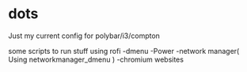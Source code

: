 # dots

Just my current config for polybar/i3/compton

some scripts to run stuff using rofi -dmenu
  -Power
  -network manager( Using networkmanager_dmenu )
  -chromium websites
  
